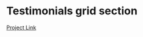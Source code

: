 # Testimonials grid section

[Project Link](https://ulviyyakhanbayli-testimonials-grid.netlify.app/)
